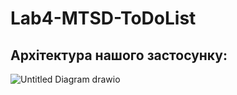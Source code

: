 # Lab4-MTSD-ToDoList

## Архітектура нашого застосунку:
![Untitled Diagram drawio](https://github.com/DokAndMax/Lab4-MTSD-ToDoList/assets/38501262/38685679-79b6-43e5-834f-658a54c80544)
